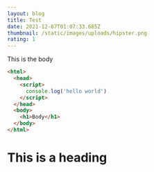 ```yaml
---
layout: blog
title: Test
date: 2021-12-07T01:07:33.685Z
thumbnail: /static/images/uploads/hipster.png
rating: 1
---
```

This is the body

```html
<html>
  <head>
    <script>
      console.log('hello world')
    </script>
  </head>
  <body>
    <h1>Body</h1>
  </body>
</html>
```

# This is a heading
